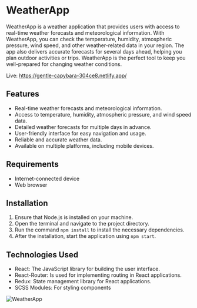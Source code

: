 # WeatherApp

WeatherApp is a weather application that provides users with access to real-time weather forecasts and meteorological information. 
With WeatherApp, you can check the temperature, humidity, atmospheric pressure, wind speed, and other weather-related data in your region. 
The app also delivers accurate forecasts for several days ahead, helping you plan outdoor activities or trips. 
WeatherApp is the perfect tool to keep you well-prepared for changing weather conditions.

Live: https://gentle-capybara-304ce8.netlify.app/


## Features

- Real-time weather forecasts and meteorological information.
- Access to temperature, humidity, atmospheric pressure, and wind speed data.
- Detailed weather forecasts for multiple days in advance.
- User-friendly interface for easy navigation and usage.
- Reliable and accurate weather data.
- Available on multiple platforms, including mobile devices.

## Requirements

- Internet-connected device
- Web browser

## Installation

1. Ensure that Node.js is installed on your machine.
2. Open the terminal and navigate to the project directory.
3. Run the command `npm install` to install the necessary dependencies.
4. After the installation, start the application using `npm start`.

## Technologies Used

- React: The JavaScript library for building the user interface.
- React-Router: Is used for implementing routing in React applications.
- Redux: State management library for React applications.
- SCSS Modules: For styling components 


![WeatherApp](https://i.imgur.com/ErnUNHD.png)
